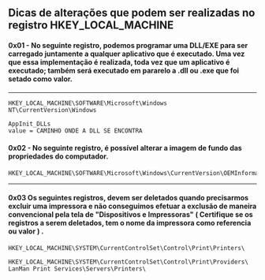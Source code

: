 Dicas de alterações que podem ser realizadas no registro HKEY_LOCAL_MACHINE
----------------------------------------------------------------------------


#### 0x01 - No seguinte registro, podemos programar uma DLL/EXE para ser carregado juntamente a qualquer aplicativo que é executado. Uma vez que essa implementação é realizada, toda vez que um aplicativo é executado; também será executado em pararelo a .dll ou .exe que foi setado como valor.

---

	HKEY_LOCAL_MACHINE\SOFTWARE\Microsoft\Windows NT\CurrentVersion\Windows

	AppInit_DLLs
	value = CAMINHO ONDE A DLL SE ENCONTRA


#### 0x02 - No seguinte registro, é possível alterar a imagem de fundo das propriedades do computador.


	HKEY_LOCAL_MACHINE\SOFTWARE\Microsoft\Windows\CurrentVersion\OEMInformation


---

#### 0x03 Os seguintes registros, devem ser deletados quando precisarmos excluir uma impressora e não conseguimos efetuar a exclusão de maneira convencional pela tela de "Dispositivos e Impressoras" ( Certifique se os registros a serem deletados, tem o nome da impressora como referencia ou valor ) .


	HKEY_LOCAL_MACHINE\SYSTEM\CurrentControlSet\Control\Print\Printers\

	HKEY_LOCAL_MACHINE\SYSTEM\CurrentControlSet\Control\Print\Providers\ LanMan Print Services\Servers\Printers\